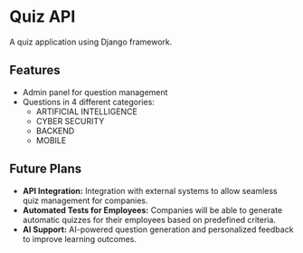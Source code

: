 # Quiz API

A quiz application using Django framework.

## Features
- Admin panel for question management
- Questions in 4 different categories:
  - ARTIFICIAL INTELLIGENCE
  - CYBER SECURITY
  - BACKEND
  - MOBILE
## Future Plans

- **API Integration:** Integration with external systems to allow seamless quiz management for companies.  
- **Automated Tests for Employees:** Companies will be able to generate automatic quizzes for their employees based on predefined criteria.  
- **AI Support:** AI-powered question generation and personalized feedback to improve learning outcomes.  

